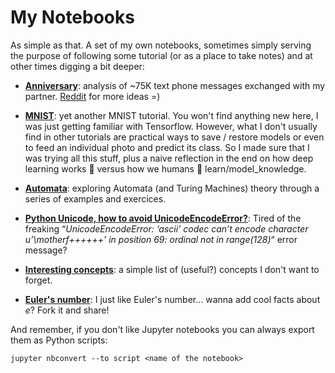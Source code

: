 # My Notebooks

As simple as that. A set of my own notebooks, sometimes simply serving the purpose of following some tutorial (or as a place to take notes) and at other times digging a bit deeper:

* [__Anniversary__](https://github.com/guiem/my_notebooks/blob/master/anniversary/anniversary.ipynb): analysis of ~75K text phone messages exchanged with my partner. [Reddit](https://www.reddit.com/r/datascience/comments/7v4r0l/i_analyzed_75k_text_phone_messages_exchanged_with/) for more ideas =)   

* [__MNIST__](https://github.com/guiem/my_notebooks/blob/master/tensorflow_and_deeplearning/mnist.ipynb): yet another MNIST tutorial. You won't find anything new here, I was just getting familiar with Tensorflow. However, what I don't usually find in other tutorials are practical ways to save / restore models or even to feed an individual photo and predict its class. So I made sure that I was trying all this stuff, plus a naive reflection in the end on how deep learning works 🤖 versus how we humans 👴 learn/model_knowledge.

* [__Automata__](automata): exploring Automata (and Turing Machines) theory through a series of examples and exercices.

* [__Python Unicode, how to avoid UnicodeEncodeError?__](https://github.com/guiem/my_notebooks/blob/master/python_unicode.ipynb): Tired of the freaking “*UnicodeEncodeError: ‘ascii’ codec can’t encode character u’\motherf++++++’ in position 69: ordinal not in range(128)*“ error message?

* [__Interesting concepts__](https://github.com/guiem/my_notebooks/blob/master/concepts.ipynb): a simple list of (useful?) concepts I don't want to forget. 

* [__Euler's number__](https://github.com/guiem/my_notebooks/blob/master/eulers_number.ipynb): I just like Euler's number... wanna add cool facts about _e_? Fork it and share!

And remember, if you don't like Jupyter notebooks you can always export them as Python scripts:

```
jupyter nbconvert --to script <name of the notebook>
```
